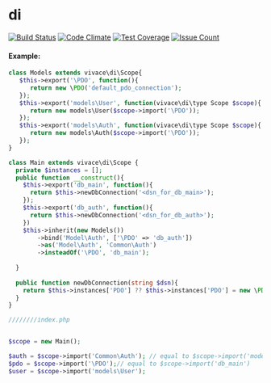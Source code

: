 # di
[![Build Status](https://travis-ci.org/php-vivace/di.svg?branch=master)](https://travis-ci.org/php-vivace/di)
[![Code Climate](https://codeclimate.com/github/php-vivace/di/badges/gpa.svg)](https://codeclimate.com/github/php-vivace/di)
[![Test Coverage](https://codeclimate.com/github/php-vivace/di/badges/coverage.svg)](https://codeclimate.com/github/php-vivace/di/coverage)
[![Issue Count](https://codeclimate.com/github/php-vivace/di/badges/issue_count.svg)](https://codeclimate.com/github/php-vivace/di)

#### Example:

```php
class Models extends vivace\di\Scope{
   $this->export('\PDO', function(){
      return new \PDO('default_pdo_connection');
   });
   $this->export('models\User', function(vivace\di\type Scope $scope){
      return new models\User($scope->import('\PDO'));
   });
   $this->export('models\Auth', function(vivace\di\type Scope $scope){
      return new models\Auth($scope->import('\PDO'));
   });
}

class Main extends vivace\di\Scope {
  private $instances = [];
  public function __construct(){
    $this->export('db_main', function(){
      return $this->newDbConnection('<dsn_for_db_main>');
    });
    $this->export('db_auth', function(){
      return $this->newDbConnection('<dsn_for_db_auth>');
    })
    $this->inherit(new Models())
        ->bind('Model\Auth', ['\PDO' => 'db_auth'])
        ->as('Model\Auth', 'Common\Auth')
        ->insteadOf('\PDO', 'db_main');
    
  }
  
  public function newDbConnection(string $dsn){
    return $this->instances['PDO'] ?? $this->instances['PDO'] = new \PDO($dsn);
  }
}

////////index.php


$scope = new Main();

$auth = $scope->import('Common\Auth'); // equal to $scope->import('models\Auth')
$pdo = $scope->import('\PDO');// equal to $scope->import('db_main')
$user = $scope->import('models\User');
```
